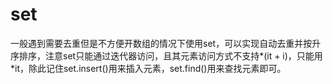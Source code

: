 # set

一般遇到需要去重但是不方便开数组的情况下使用set，可以实现自动去重并按升序排序，注意set只能通过迭代器访问，且其元素访问方式不支持*(it + i)，只能用*it，除此记住set.insert()用来插入元素，set.find()用来查找元素即可。
